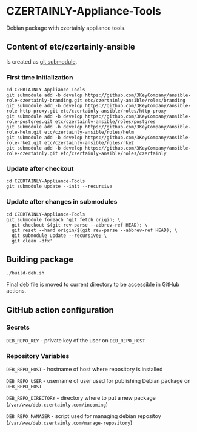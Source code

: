 # CZERTAINLY-Appliance-Tools
Debian package with czertainly appliance tools.

## Content of etc/czertainly-ansible

Is created as [git submodule](https://www.vogella.com/tutorials/GitSubmodules/article.html).

### First time initialization
```
cd CZERTAINLY-Appliance-Tools
git submodule add -b develop https://github.com/3KeyCompany/ansible-role-czertainly-branding.git etc/czertainly-ansible/roles/branding
git submodule add -b develop https://github.com/3KeyCompany/ansible-role-http-proxy.git etc/czertainly-ansible/roles/http-proxy
git submodule add -b develop https://github.com/3KeyCompany/ansible-role-postgres.git etc/czertainly-ansible/roles/postgres
git submodule add -b develop https://github.com/3KeyCompany/ansible-role-helm.git etc/czertainly-ansible/roles/helm
git submodule add -b develop https://github.com/3KeyCompany/ansible-role-rke2.git etc/czertainly-ansible/roles/rke2
git submodule add -b develop https://github.com/3KeyCompany/ansible-role-czertainly.git etc/czertainly-ansible/roles/czertainly
```

### Update after checkout
```
cd CZERTAINLY-Appliance-Tools
git submodule update --init --recursive
```

### Update after changes in submodules
```
cd CZERTAINLY-Appliance-Tools
git submodule foreach 'git fetch origin; \
  git checkout $(git rev-parse --abbrev-ref HEAD); \
  git reset --hard origin/$(git rev-parse --abbrev-ref HEAD); \
  git submodule update --recursive; \
  git clean -dfx'
```

## Building package

```
./build-deb.sh
```

Final deb file is moved to current directory to be accessible in
GitHub actions.

## GitHub action configuration

### Secrets

`DEB_REPO_KEY` - private key of the user on `DEB_REPO_HOST`

### Repository Variables

`DEB_REPO_HOST` - hostname of host where repository is installed

`DEB_REPO_USER` - username of user used for publishing Debian package on `DEB_REPO_HOST`

`DEB_REPO_DIRECTORY` - directory where to put a new package (`/var/www/deb.czertainly.com/incoming`)

`DEB_REPO_MANAGER` - script used for managing debian repositoy (`/var/www/deb.czertainly.com/manage-repository`)
